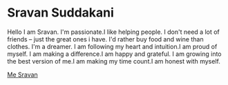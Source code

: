 # Sravan Suddakani 

Hello I am Sravan. I'm passionate.I like helping people. I don't need a lot of friends – just the great ones i have. I'd rather buy food and wine than clothes. I'm a dreamer. I am following my heart and intuition.I am proud of myself. I am making a difference.I am happy and grateful. I am growing into the best version of me.I am making my time count.I am honest with myself.

[Me Sravan](https://github.com/Sravan46/assignment2--Suddakanti/blob/main/IMG_20190317_134142-01.jpeg)
